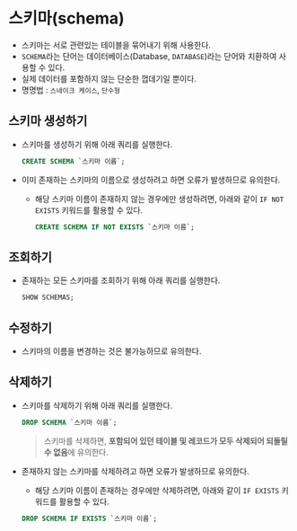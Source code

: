 # 스키마(schema)

- 스키마는 서로 관련있는 테이블을 묶어내기 위해 사용한다.
- `SCHEMA`라는 단어는 데이터베이스(Database, `DATABASE`)라는 단어와 치환하여 사용할 수 있다.
- 실제 데이터를 포함하지 않는 단순한 껍데기일 뿐이다.
- 명명법 : `스네이크 케이스`, `단수형`

## 스키마 생성하기

- 스키마를 생성하기 위해 아래 쿼리를 실행한다.

  ```sql
  CREATE SCHEMA `스키마 이름`;
  ```

- 이미 존재하는 스키마의 이름으로 생성하려고 하면 오류가 발생하므로 유의한다.
  - 해당 스키마 이름이 존재하지 않는 경우에만 생성하려면, 아래와 같이 `IF NOT EXISTS` 키워드를 활용할 수 있다.

    ```sql
    CREATE SCHEMA IF NOT EXISTS `스키마 이름`;
    ```

## 조회하기

- 존재하는 모든 스키마를 조회하기 위해 아래 쿼리를 실행한다.

  ```sql
  SHOW SCHEMAS;
  ```

## 수정하기

- 스키마의 이름을 변경하는 것은 불가능하므로 유의한다.

## 삭제하기

- 스키마를 삭제하기 위해 아래 쿼리를 실행한다.

  ```sql
  DROP SCHEMA `스키마 이름`;
  ```

  > 스키마를 삭제하면, **포함되어 있던 테이블 및 레코드가 모두 삭제되어 되돌릴 수 없음**에 유의한다.
- 존재하지 않는 스키마를 삭제하려고 하면 오류가 발생하므로 유의한다.
  - 해당 스키마 이름이 존재하는 경우에만 삭제하려면, 아래와 같이 `IF EXISTS` 키워드를 활용할 수 있다.

  ```sql
  DROP SCHEMA IF EXISTS `스키마 이름`;
  ```

